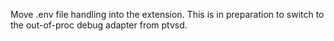 Move .env file handling into the extension. This is in preparation to switch to the out-of-proc debug adapter from ptvsd.